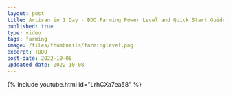 ```yaml
---
layout: post
title: Artisan in 1 Day - BDO Farming Power Level and Quick Start Guide
published: true
type: video
tags: farming
image: /files/thumbnails/farminglevel.png
excerpt: TODO
post-date: 2022-10-08
upddated-date: 2022-10-08
---
```



{% include youtube.html id="LrhCXa7ea58" %}